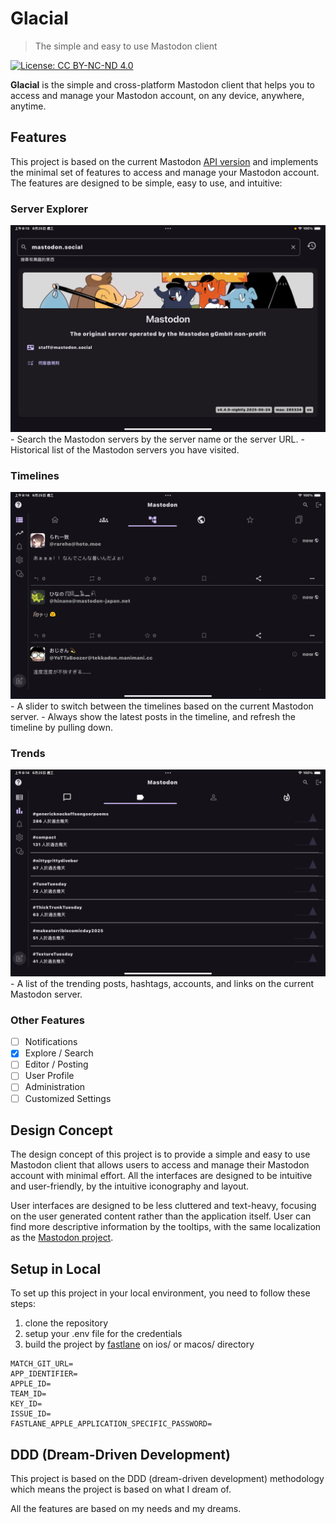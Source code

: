 # Glacial

> The simple and easy to use Mastodon client

[![License: CC BY-NC-ND 4.0][0]][1]

**Glacial** is the simple and cross-platform Mastodon client that helps you to access and manage
your Mastodon account, on any device, anywhere, anytime.

## Features

This project is based on the current Mastodon [API version][2] and implements the minimal set of
features to access and manage your Mastodon account. The features are designed to be simple,
easy to use, and intuitive:

### Server Explorer

<img src="images/mastodon_server_explorer.png" alt="Mastodon Server Explorer" />
- Search the Mastodon servers by the server name or the server URL.
- Historical list of the Mastodon servers you have visited.

### Timelines

<img src="images/federal_timeline.png" alt="Federal Timeline" />
- A slider to switch between the timelines based on the current Mastodon server.
- Always show the latest posts in the timeline, and refresh the timeline by pulling down.

### Trends

<img src="images/trends_hashtag.png" alt="Trends Hashtag" />
- A list of the trending posts, hashtags, accounts, and links on the current Mastodon server.

### Other Features

- [ ] Notifications
- [x] Explore / Search
- [ ] Editor / Posting
- [ ] User Profile
- [ ] Administration
- [ ] Customized Settings

## Design Concept

The design concept of this project is to provide a simple and easy to use Mastodon client that
allows users to access and manage their Mastodon account with minimal effort. All the interfaces
are designed to be intuitive and user-friendly, by the intuitive iconography and layout.

User interfaces are designed to be less cluttered and text-heavy, focusing on the user generated
content rather than the application itself. User can find more descriptive information by the
tooltips, with the same localization as the [Mastodon project][3].

## Setup in Local

To set up this project in your local environment, you need to follow these steps:

1. clone the repository
2. setup your .env file for the credentials
3. build the project by [fastlane][4] on ios/ or macos/ directory

```.env
MATCH_GIT_URL=
APP_IDENTIFIER=
APPLE_ID=
TEAM_ID=
KEY_ID=
ISSUE_ID=
FASTLANE_APPLE_APPLICATION_SPECIFIC_PASSWORD=
```

## DDD (Dream-Driven Development)

This project is based on the DDD (dream-driven development) methodology which means the project
is based on what I dream of.

All the features are based on my needs and my dreams.

[0]: https://img.shields.io/badge/License-CC_BY--NC--ND_4.0-lightgrey.svg
[1]: https://creativecommons.org/licenses/by-nc-nd/4.0/
[2]: https://github.com/cmj0121/mastodon_openapi
[3]: https://github.com/mastodon/mastodon/tree/main/app/javascript/mastodon/locales
[4]: https://fastlane.tools/

